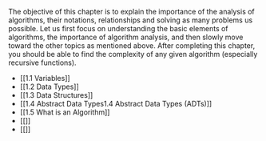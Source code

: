 The objective of this chapter is to explain the importance of the analysis of algorithms, their notations, relationships and solving as many problems us possible. Let us first focus on understanding the basic elements of algorithms, the importance of algorithm analysis, and then slowly move toward the other topics as mentioned above. After completing this chapter, you should be able to find the complexity of any given algorithm (especially recursive functions).

- [[1.1 Variables]]
- [[1.2 Data Types]]
- [[1.3 Data Structures]]
- [[1.4 Abstract Data Types1.4 Abstract Data Types (ADTs)]]
- [[1.5 What is an Algorithm]]
- [[]]
- [[]]







